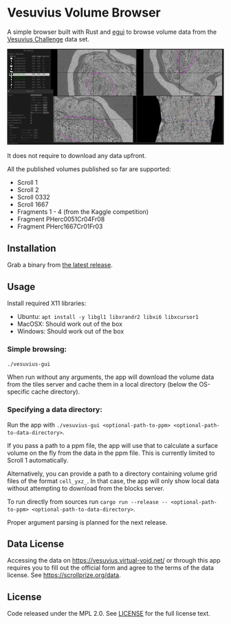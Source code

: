 # Vesuvius Volume Browser

A simple browser built with Rust and [egui](https://github.com/emilk/egui) to browse volume data from the [Vesuvius Challenge](https://scrollprize.org/data) data set.

![demo](media/v26-zoomed-out-segment.jpg)

It does not require to download any data upfront.

All the published volumes published so far are supported:

- Scroll 1
- Scroll 2
- Scroll 0332
- Scroll 1667
- Fragments 1 - 4 (from the Kaggle competition)
- Fragment PHerc0051Cr04Fr08
- Fragment PHerc1667Cr01Fr03

## Installation

Grab a binary from [the latest release](https://github.com/jrudolph/vesuvius-gui/releases).

## Usage

Install required X11 libraries:

- Ubuntu: `apt install -y libgl1 libxrandr2 libxi6 libxcursor1`
- MacOSX: Should work out of the box
- Windows: Should work out of the box

### Simple browsing:

```
./vesuvius-gui
```

When run without any arguments, the app will download the volume data from the tiles server and cache them in a local directory (below the OS-specific cache directory).

### Specifying a data directory:

Run the app with `./vesuvius-gui <optional-path-to-ppm> <optional-path-to-data-directory>`.

If you pass a path to a ppm file, the app will use that to calculate a surface volume on the fly from the data in the ppm file. This is currently limited to Scroll 1 automatically.

Alternatively, you can provide a path to a directory containing volume grid files of the format `cell_yxz_`. In that case, the app will
only show local data without attempting to download from the blocks server.

To run directly from sources run `cargo run --release -- <optional-path-to-ppm> <optional-path-to-data-directory>`.

Proper argument parsing is planned for the next release.

## Data License

Accessing the data on https://vesuvius.virtual-void.net/ or through this app requires you to fill out the official
form and agree to the terms of the data license. See https://scrollprize.org/data.

## License

Code released under the MPL 2.0. See [LICENSE](LICENSE) for the full license text.
